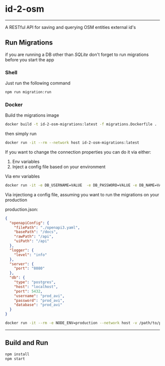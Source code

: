 # id-2-osm

----------------------------------------

A RESTful API for saving and querying OSM entities external id's


## Run Migrations
if you are running a DB other than _SQLite_ don't forget to run migrations before you start the app

### Shell

Just run the following command

```sh
npm run migration:run
```

### Docker
Build the migrations image

```sh
docker build -t id-2-osm-migrations:latest -f migrations.Dockerfile .
```

then simply run

```sh
docker run -it --rm --network host id-2-osm-migrations:latest
```

If you want to change the connection properties you can do it via either:
1. Env variables
2. Inject a config file based on your environment


Via env variables
```sh
docker run -it -e DB_USERNAME=VALUE  -e DB_PASSWORD=VALUE -e DB_NAME=VALUE -e DB_TYPE=VALUE -e DB_HOST=VALUE -e DB_PORT=VALUE --rm --network host id-2-osm-migrations:latest
```

Via injectiong a config file, assuming you want to run the migrations on your production

production.json:
```json
{
  "openapiConfig": {
    "filePath": "./openapi3.yaml",
    "basePath": "/docs",
    "rawPath": "/api",
    "uiPath": "/api"
  },
  "logger": {
    "level": "info"
  },
  "server": {
    "port": "8080"
  },
  "db": {
    "type": "postgres",
    "host": "localhost",
    "port": 5432,
    "username": "prod_avi",
    "password": "prod_avi",
    "database": "prod_avi"
  }
}
```
```sh
docker run -it --rm -e NODE_ENV=production --network host -v /path/to/proudction.json:/usr/app/config/production.json id-2-osm-migrations:latest
```
-------------------------------------------------------

## Build and Run

```sh
npm install
npm start
```
